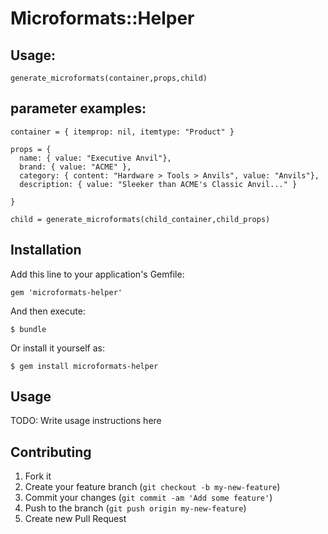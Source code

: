 # Microformats::Helper

## Usage:

    generate_microformats(container,props,child)

## parameter examples:

    container = { itemprop: nil, itemtype: "Product" }

    props = {
      name: { value: "Executive Anvil"},
      brand: { value: "ACME" },
      category: { content: "Hardware > Tools > Anvils", value: "Anvils"},
      description: { value: "Sleeker than ACME's Classic Anvil..." }

    }

    child = generate_microformats(child_container,child_props)


## Installation

Add this line to your application's Gemfile:

    gem 'microformats-helper'

And then execute:

    $ bundle

Or install it yourself as:

    $ gem install microformats-helper

## Usage

TODO: Write usage instructions here

## Contributing

1. Fork it
2. Create your feature branch (`git checkout -b my-new-feature`)
3. Commit your changes (`git commit -am 'Add some feature'`)
4. Push to the branch (`git push origin my-new-feature`)
5. Create new Pull Request
